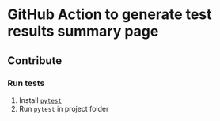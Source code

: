 # GitHub Action to generate test results summary page

## Contribute

### Run tests

1. Install [`pytest`](https://docs.pytest.org/en/6.2.x/getting-started.html#install-pytest)
2. Run `pytest` in project folder
